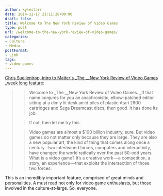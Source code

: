 ```yaml
---
author: kylestarr
date: 2014-12-17 21:11:28+00:00
draft: false
title: Welcome to The New York Review of Video Games
type: post
url: /welcome-to-the-new-york-review-of-video-games/
categories:
- Culture
- Media
postFormat:
- Link
tags:
- video games
---
```


[Chris Suellentrop, intro to Matter's _The __New York Review of Video Games _week long feature](https://medium.com/matter/welcome-to-the-new-york-review-of-video-games-e3c93e7cad66):


<blockquote>

> 
> Welcome to _The __New York Review of Video Games. _If that name conjures for you an anachronistic, elbow-patched editor sitting at a dimly lit desk amid piles of plastic Atari 2600 cartridges and Sega Dreamcast discs, then good. It has done its job.
> 
> 

> 
> If not, then let me try this:
> 
> 

> 
> Video games are almost a $100 billion industry, sure. But video games do not matter only because they are large. They are also a new popular art, the kind of thing that comes along once a century. Two intertwined forces, computers and interactivity, have changed the world radically over the past 50-odd years. What is a video game? It’s a creative work — a competition, a story, an experience — that exploits the intersection of those two forces.
> 
> 
</blockquote>




This is an incredibly important feature, comprised of great minds and personalities. A must read not only for video game enthusiasts, but those involved in the culture-at-large. So, everyone.
